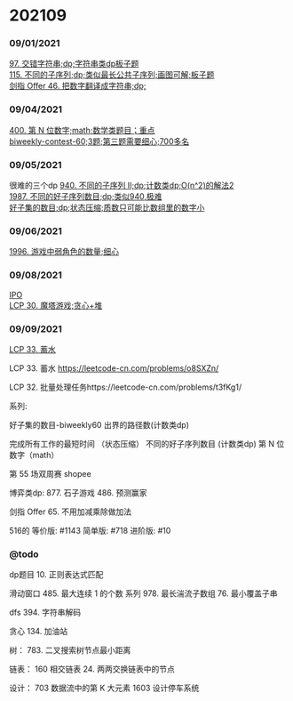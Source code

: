 # 202109

### 09/01/2021
[97. 交错字符串;dp;字符串类dp板子题](../../java/org/rongjoker/dp/target/IsInterleave97.java)<br>
[115. 不同的子序列;dp;类似最长公共子序列;画图可解;板子题](../../java/org/rongjoker/dp/decide/NumDistinct115.java)<br>
[剑指 Offer 46. 把数字翻译成字符串;dp;](../../java/org/rongjoker/dp/target/TranslateNum.java)<br>



### 09/04/2021
[400. 第 N 位数字;math;数学类题目；重点](../../java/org/rongjoker/array/FindNthDigit400.java)<br>
[biweekly-contest-60;3题;第三题需要细心;700多名](../../java/org/rongjoker/contest/biweekly60)<br>


### 09/05/2021
很难的三个dp
[940. 不同的子序列 II;dp;计数类dp;O(n^2)的解法2](../../java/org/rongjoker/dp/decide/DistinctSubseqII.java)<br>
[1987. 不同的好子序列数目;dp;类似940,极难](../../java/org/rongjoker/dp/decide/NumberOfUniqueGoodSubsequences1987.java)<br>
[好子集的数目;dp;状态压缩;质数只可能比数组里的数字小](../../java/org/rongjoker/dp/decide/NumberOfGoodSubsets.java)<br>


### 09/06/2021
[1996. 游戏中弱角色的数量;细心](../../java/org/rongjoker/array/NumberOfWeakCharacters1996.java)<br>


### 09/08/2021
[IPO](../../java/org/rongjoker/stack/FindMaximizedCapital502.java)<br>
[LCP 30. 魔塔游戏;贪心+堆](../../java/org/rongjoker/stack/MagicTower.java)<br>


### 09/09/2021
[LCP 33. 蓄水](../../java/org/rongjoker/array/StoreWater.java)<br>



LCP 33. 蓄水  https://leetcode-cn.com/problems/o8SXZn/

LCP 32. 批量处理任务https://leetcode-cn.com/problems/t3fKg1/

系列:

好子集的数目-biweekly60
出界的路径数(计数类dp)

完成所有工作的最短时间 （状态压缩）
不同的好子序列数目 (计数类dp)
第 N 位数字（math）

第 55 场双周赛 shopee

博弈类dp:
877. 石子游戏
486. 预测赢家

剑指 Offer 65. 不用加减乘除做加法


516的
等价版: #1143
简单版: #718
进阶版: #10

### @todo

dp题目
10. 正则表达式匹配

滑动窗口
485. 最大连续 1 的个数 系列
978. 最长湍流子数组
76. 最小覆盖子串

dfs
394. 字符串解码

贪心
134. 加油站

树：
783. 二叉搜索树节点最小距离

链表：
     160
     相交链表
     24. 两两交换链表中的节点

设计：
703
数据流中的第 K 大元素
1603
设计停车系统  









